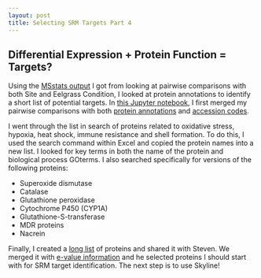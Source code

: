 ```yaml
---
layout: post
title: Selecting SRM Targets Part 4
---
```


## Differential Expression + Protein Function = Targets?

Using the [MSstats output](https://yaaminiv.github.io/Selecting-SRM-Targets-Part3/) I got from looking at pairwise comparisons with both Site and Eelgrass Condition, I looked at protein annotations to identify a short list of potential targets. In [this Jupyter notebook](https://github.com/RobertsLab/project-oyster-oa/blob/master/notebooks/2017-07-05-Examining-Protein-Annotations.ipynb), I first merged my pairwise comparisons with both [protein annotations](https://github.com/RobertsLab/project-oyster-oa/blob/master/analyses/DNR_TransitionSelection_20170707/2017-07-07-Preliminary-Transitions/2017-07-05-Gigas-Annotations.csv) and [accession codes](https://github.com/RobertsLab/project-oyster-oa/blob/master/analyses/DNR_TransitionSelection_20170707/2017-07-07-Preliminary-Transitions/background-proteome-accession.txt). 

I went through the list in search of proteins related to oxidative stress, hypoxia, heat shock, immune resistance and shell formation. To do this, I used the search command within Excel and copied the protein names into a new list. I looked for key terms in both the name of the protein and biological process GOterms. I also searched specifically for versions of the following proteins:

- Superoxide dismutase
- Catalase
- Glutathione peroxidase
- Cytochrome P450 (CYP1A)
- Glutathione-S-transferase
- MDR proteins
- Nacrein

Finally, I created a [long list](https://github.com/RobertsLab/project-oyster-oa/blob/master/analyses/DNR_TransitionSelection_20170707/2017-07-07-Preliminary-Transitions/2017-07-06-Protein-Longlist.xlsx) of proteins and shared it with Steven. We merged it with [e-value information](https://github.com/RobertsLab/project-oyster-oa/blob/master/analyses/DNR_TransitionSelection_20170707/2017-07-07-Preliminary-Transitions/2017-07-07-Gigas-Annotations-Evalues.csv) and he selected proteins I should start with for SRM target identification. The next step is to use Skyline!
